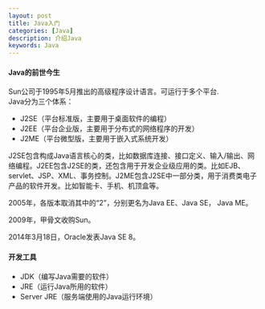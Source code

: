 ```yaml
---
layout: post
title: Java入门
categories: [Java]
description: 介绍Java
keywords: Java
---
```


#### Java的前世今生
Sun公司于1995年5月推出的高级程序设计语言。可运行于多个平台.  
Java分为三个体系：  

+ J2SE（平台标准版，主要用于桌面软件的编程）
+ J2EE（平台企业版，主要用于分布式的网络程序的开发）
+ J2ME（平台微型版，主要用于嵌入式系统开发）

J2SE包含构成Java语言核心的类，比如数据库连接、接口定义、输入/输出、网络编程。J2EE包含J2SE的类，还包含用于开发企业级应用的类。比如EJB、servlet、JSP、XML、事务控制。J2ME包含J2SE中一部分类，用于消费类电子产品的软件开发。比如智能卡、手机、机顶盒等。

2005年，各版本取消其中的“2”，分别更名为Java EE、Java SE， Java ME。

2009年，甲骨文收购Sun。

2014年3月18日，Oracle发表Java SE 8。

#### 开发工具

+ JDK（编写Java需要的软件）
+ JRE（运行Java所用的软件）
+ Server JRE（服务端使用的Java运行环境）